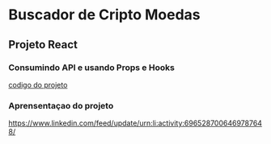 # Buscador de Cripto Moedas

## Projeto React 

### Consumindo API e usando Props e Hooks

[codigo do projeto](/src/components/)

### Aprensentaçao do projeto 
https://www.linkedin.com/feed/update/urn:li:activity:6965287006469787648/
